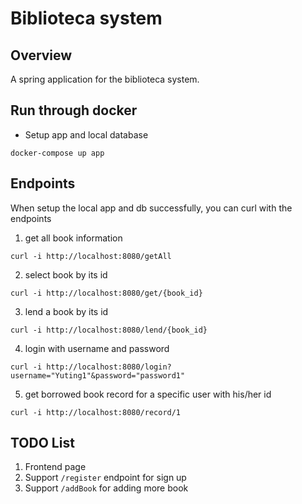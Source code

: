 # Biblioteca system

## Overview
A spring application for the biblioteca system.

## Run through docker

- Setup app and local database
```shell
docker-compose up app
```

## Endpoints

When setup the local app and db successfully, you can curl with the endpoints
1. get all book information
```shell
curl -i http://localhost:8080/getAll
```

2. select book by its id
```shell
curl -i http://localhost:8080/get/{book_id}
```

3. lend a book by its id
```shell
curl -i http://localhost:8080/lend/{book_id}
```

4. login with username and password
```shell
curl -i http://localhost:8080/login?username="Yuting1"&password="password1"
```

5. get borrowed book record for a specific user with his/her id
```shell
curl -i http://localhost:8080/record/1
```

## TODO List
1. Frontend page
2. Support `/register` endpoint for sign up
3. Support `/addBook` for adding more book 
